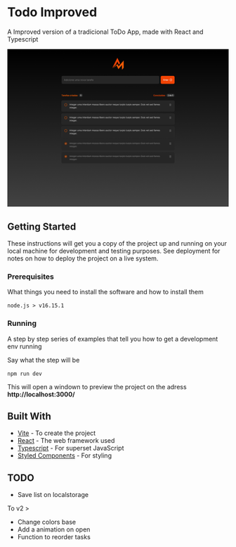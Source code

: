 # Todo Improved

A Improved version of a tradicional ToDo App, made with React and Typescript

![Home Preview](readme-example.png)

## Getting Started

These instructions will get you a copy of the project up and running on your local machine for development and testing purposes. See deployment for notes on how to deploy the project on a live system.

### Prerequisites

What things you need to install the software and how to install them

```
node.js > v16.15.1
```

### Running

A step by step series of examples that tell you how to get a development env running

Say what the step will be

```
npm run dev
```

This will open a windown to preview the project on the adress **http://localhost:3000/**

## Built With

- [Vite](https://vitejs.dev/) - To create the project
- [React](https://reactjs.org/) - The web framework used
- [Typescript](https://rometools.github.io/rome/) - For superset JavaScript
- [Styled Components](https://maven.apache.org/) - For styling

## TODO

- Save list on localstorage

To v2 >

- Change colors base
- Add a animation on open
- Function to reorder tasks
